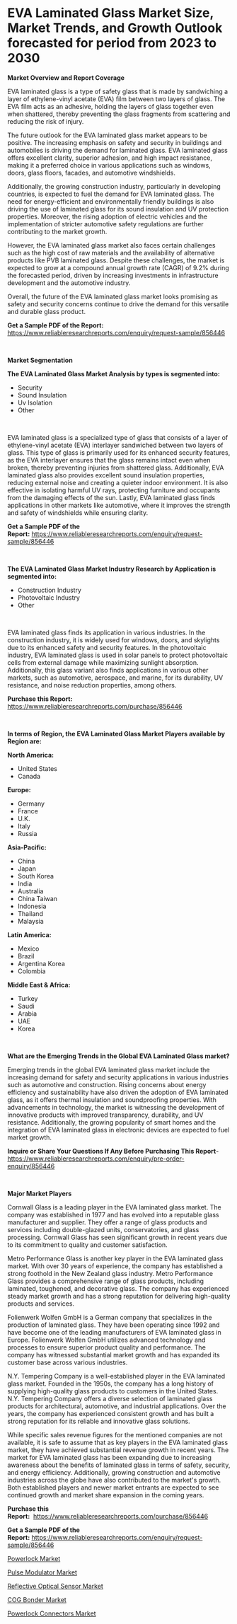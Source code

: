 <p><h1>EVA Laminated Glass Market Size, Market Trends, and Growth Outlook forecasted for period from 2023 to 2030</h1></p><p><strong>Market Overview and Report Coverage</strong></p>
<p><p>EVA laminated glass is a type of safety glass that is made by sandwiching a layer of ethylene-vinyl acetate (EVA) film between two layers of glass. The EVA film acts as an adhesive, holding the layers of glass together even when shattered, thereby preventing the glass fragments from scattering and reducing the risk of injury.</p><p>The future outlook for the EVA laminated glass market appears to be positive. The increasing emphasis on safety and security in buildings and automobiles is driving the demand for laminated glass. EVA laminated glass offers excellent clarity, superior adhesion, and high impact resistance, making it a preferred choice in various applications such as windows, doors, glass floors, facades, and automotive windshields.</p><p>Additionally, the growing construction industry, particularly in developing countries, is expected to fuel the demand for EVA laminated glass. The need for energy-efficient and environmentally friendly buildings is also driving the use of laminated glass for its sound insulation and UV protection properties. Moreover, the rising adoption of electric vehicles and the implementation of stricter automotive safety regulations are further contributing to the market growth.</p><p>However, the EVA laminated glass market also faces certain challenges such as the high cost of raw materials and the availability of alternative products like PVB laminated glass. Despite these challenges, the market is expected to grow at a compound annual growth rate (CAGR) of 9.2% during the forecasted period, driven by increasing investments in infrastructure development and the automotive industry.</p><p>Overall, the future of the EVA laminated glass market looks promising as safety and security concerns continue to drive the demand for this versatile and durable glass product.</p></p>
<p><strong>Get a Sample PDF of the Report:</strong> <a href="https://www.reliableresearchreports.com/enquiry/request-sample/856446">https://www.reliableresearchreports.com/enquiry/request-sample/856446</a></p>
<p>&nbsp;</p>
<p><strong>Market Segmentation</strong></p>
<p><strong>The EVA Laminated Glass Market Analysis by types is segmented into:</strong></p>
<p><ul><li>Security</li><li>Sound Insulation</li><li>Uv Isolation</li><li>Other</li></ul></p>
<p>&nbsp;</p>
<p><p>EVA laminated glass is a specialized type of glass that consists of a layer of ethylene-vinyl acetate (EVA) interlayer sandwiched between two layers of glass. This type of glass is primarily used for its enhanced security features, as the EVA interlayer ensures that the glass remains intact even when broken, thereby preventing injuries from shattered glass. Additionally, EVA laminated glass also provides excellent sound insulation properties, reducing external noise and creating a quieter indoor environment. It is also effective in isolating harmful UV rays, protecting furniture and occupants from the damaging effects of the sun. Lastly, EVA laminated glass finds applications in other markets like automotive, where it improves the strength and safety of windshields while ensuring clarity.</p></p>
<p><strong>Get a Sample PDF of the Report:</strong>&nbsp;<a href="https://www.reliableresearchreports.com/enquiry/request-sample/856446">https://www.reliableresearchreports.com/enquiry/request-sample/856446</a></p>
<p>&nbsp;</p>
<p><strong>The EVA Laminated Glass Market Industry Research by Application is segmented into:</strong></p>
<p><ul><li>Construction Industry</li><li>Photovoltaic Industry</li><li>Other</li></ul></p>
<p>&nbsp;</p>
<p><p>EVA laminated glass finds its application in various industries. In the construction industry, it is widely used for windows, doors, and skylights due to its enhanced safety and security features. In the photovoltaic industry, EVA laminated glass is used in solar panels to protect photovoltaic cells from external damage while maximizing sunlight absorption. Additionally, this glass variant also finds applications in various other markets, such as automotive, aerospace, and marine, for its durability, UV resistance, and noise reduction properties, among others.</p></p>
<p><strong>Purchase this Report:</strong>&nbsp; <a href="https://www.reliableresearchreports.com/purchase/856446">https://www.reliableresearchreports.com/purchase/856446</a></p>
<p>&nbsp;</p>
<p><strong>In terms of Region, the EVA Laminated Glass Market Players available by Region are:</strong></p>
<p>
    <p> <strong> North America: </strong>
        <ul>
            <li>United States</li>
            <li>Canada</li>
        </ul>
        </p> 
    <p> <strong> Europe: </strong>
        <ul>
            <li>Germany</li>
            <li>France</li>
            <li>U.K.</li>
            <li>Italy</li>
            <li>Russia</li>
        </ul>
        </p> 
    <p> <strong> Asia-Pacific: </strong>
        <ul>
            <li>China</li>
            <li>Japan</li>
            <li>South Korea</li>
            <li>India</li>
            <li>Australia</li>
            <li>China Taiwan</li>
            <li>Indonesia</li>
            <li>Thailand</li>
            <li>Malaysia</li>
        </ul>
        </p> 
    <p> <strong> Latin America: </strong>
        <ul>
            <li>Mexico</li>
            <li>Brazil</li>
            <li>Argentina Korea</li>
            <li>Colombia</li>
        </ul>
        </p> 
    <p> <strong> Middle East & Africa: </strong>
        <ul>
            <li>Turkey</li>
            <li>Saudi</li>
            <li>Arabia</li>
            <li>UAE</li>
            <li>Korea</li>
        </ul>
    </p>
    </p>
<p>&nbsp;</p>
<p><strong>What are the Emerging Trends in the Global EVA Laminated Glass market?</strong></p>
<p><p>Emerging trends in the global EVA laminated glass market include the increasing demand for safety and security applications in various industries such as automotive and construction. Rising concerns about energy efficiency and sustainability have also driven the adoption of EVA laminated glass, as it offers thermal insulation and soundproofing properties. With advancements in technology, the market is witnessing the development of innovative products with improved transparency, durability, and UV resistance. Additionally, the growing popularity of smart homes and the integration of EVA laminated glass in electronic devices are expected to fuel market growth.</p></p>
<p><strong>Inquire or Share Your Questions If Any Before Purchasing This Report</strong>- <a href="https://www.reliableresearchreports.com/enquiry/pre-order-enquiry/856446">https://www.reliableresearchreports.com/enquiry/pre-order-enquiry/856446</a></p>
<p>&nbsp;</p>
<p><strong>Major Market Players</strong></p>
<p><p>Cornwall Glass is a leading player in the EVA laminated glass market. The company was established in 1977 and has evolved into a reputable glass manufacturer and supplier. They offer a range of glass products and services including double-glazed units, conservatories, and glass processing. Cornwall Glass has seen significant growth in recent years due to its commitment to quality and customer satisfaction.</p><p>Metro Performance Glass is another key player in the EVA laminated glass market. With over 30 years of experience, the company has established a strong foothold in the New Zealand glass industry. Metro Performance Glass provides a comprehensive range of glass products, including laminated, toughened, and decorative glass. The company has experienced steady market growth and has a strong reputation for delivering high-quality products and services.</p><p>Folienwerk Wolfen GmbH is a German company that specializes in the production of laminated glass. They have been operating since 1992 and have become one of the leading manufacturers of EVA laminated glass in Europe. Folienwerk Wolfen GmbH utilizes advanced technology and processes to ensure superior product quality and performance. The company has witnessed substantial market growth and has expanded its customer base across various industries.</p><p>N.Y. Tempering Company is a well-established player in the EVA laminated glass market. Founded in the 1950s, the company has a long history of supplying high-quality glass products to customers in the United States. N.Y. Tempering Company offers a diverse selection of laminated glass products for architectural, automotive, and industrial applications. Over the years, the company has experienced consistent growth and has built a strong reputation for its reliable and innovative glass solutions.</p><p>While specific sales revenue figures for the mentioned companies are not available, it is safe to assume that as key players in the EVA laminated glass market, they have achieved substantial revenue growth in recent years. The market for EVA laminated glass has been expanding due to increasing awareness about the benefits of laminated glass in terms of safety, security, and energy efficiency. Additionally, growing construction and automotive industries across the globe have also contributed to the market's growth. Both established players and newer market entrants are expected to see continued growth and market share expansion in the coming years.</p></p>
<p><strong>Purchase this Report:</strong>&nbsp;&nbsp;<a href="https://www.reliableresearchreports.com/purchase/856446">https://www.reliableresearchreports.com/purchase/856446</a></p>
<p></p>
<p><strong>Get a Sample PDF of the Report:</strong>&nbsp;<a href="https://www.reliableresearchreports.com/enquiry/request-sample/856446">https://www.reliableresearchreports.com/enquiry/request-sample/856446</a></p>
<p><p><a href="https://medium.com/@mikebauch2013/decoding-powerlock-market-metrics-market-share-trends-and-growth-patterns-1b59a50de38a">Powerlock Market</a></p><p><a href="https://medium.com/@gussiehauck/pulse-modulator-market-furnishes-information-on-market-share-market-trends-and-market-growth-7e8d1cb0ea1c">Pulse Modulator Market</a></p><p><a href="https://medium.com/@ikeschumm/reflective-optical-sensor-market-competitive-analysis-market-trends-and-forecast-to-2030-561ad0b27673">Reflective Optical Sensor Market</a></p><p><a href="https://medium.com/@raygrimes1999/cog-bonder-market-analysis-its-cagr-market-segmentation-and-global-industry-overview-1df216737eb1">COG Bonder Market</a></p><p><a href="https://medium.com/@mayekuhic/powerlock-connectors-market-insight-market-trends-growth-forecasted-from-2023-to-2030-1d50e2566bab">Powerlock Connectors Market</a></p></p>